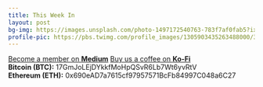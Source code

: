 ```yaml
---
title: This Week In
layout: post
bg-img: https://images.unsplash.com/photo-1497172540763-783f7af0fab5?ixid=MXwxMjA3fDB8MHxwaG90by1wYWdlfHx8fGVufDB8fHw%3D&ixlib=rb-1.2.1&auto=format&fit=crop&w=1352&q=80
profile-pic: https://pbs.twimg.com/profile_images/1305903435263488000/3b2Bb0ZT_400x400.jpg
---
```


  <div class="links">	
    <a href="https://twi.tiny.us/medium" class="btn btn-outline-dark btn-lg btn-block">Become a member on <strong>Medium</strong></a>
    <a href="https://twi.tiny.us/ko-fi" class="btn btn-outline-dark btn-lg btn-block">Buy us a coffee on <strong>Ko-Fi</strong></a>
  </div>
  <div class="crypto">
    <div class="number"><strong>Bitcoin (BTC):</strong> 17GmJoLEjDYkkfMoHpQSvR6Lb7Wt6yvRtV</div>
    <div class="number"><strong>Ethereum (ETH):</strong> 0x690eAD7a7615cf97957571BcFb84997C048a6C27</div>
  </div>

